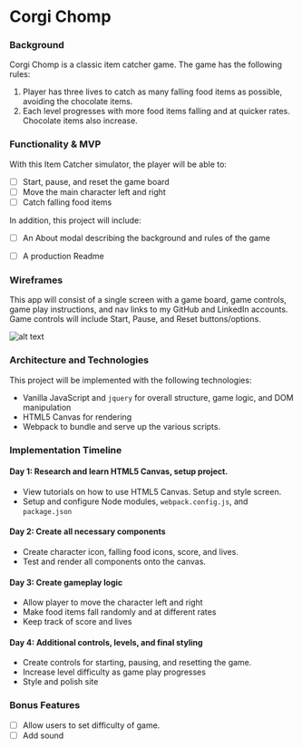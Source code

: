 # Corgi Chomp

### Background

Corgi Chomp is a classic item catcher game. The game has the following rules:

1) Player has three lives to catch as many falling food items as possible, avoiding the chocolate items.  
2) Each level progresses with more food items falling and at quicker rates. Chocolate items also increase.

### Functionality & MVP

With this Item Catcher simulator, the player will be able to:

- [ ] Start, pause, and reset the game board
- [ ] Move the main character left and right
- [ ] Catch falling food items

In addition, this project will include:
- [ ] An About modal describing the background and rules of the game
- [ ] A production Readme


### Wireframes

This app will consist of a single screen with a game board, game controls, game play instructions, and nav links to my GitHub and LinkedIn accounts.  Game controls will include Start, Pause, and Reset buttons/options.  

![alt text](https://res.cloudinary.com/joycechau/image/upload/v1485165797/corgichomp.png "Corgi Chomp Wireframe")

### Architecture and Technologies

This project will be implemented with the following technologies:

* Vanilla JavaScript and ``` jquery ``` for overall structure, game logic, and DOM manipulation  
 * HTML5 Canvas for rendering
 * Webpack to bundle and serve up the various scripts.

### Implementation Timeline

#### Day 1: Research and learn HTML5 Canvas, setup project.
* View tutorials on how to use HTML5 Canvas. Setup and style screen.
* Setup and configure Node modules, ```webpack.config.js```, and ```package.json```

#### Day 2: Create all necessary components
* Create character icon, falling food icons, score, and lives.
* Test and render all components onto the canvas.

#### Day 3: Create gameplay logic
* Allow player to move the character left and right
* Make food items fall randomly and at different rates
* Keep track of score and lives

#### Day 4: Additional controls, levels, and final styling
* Create controls for starting, pausing, and resetting the game.
* Increase level difficulty as game play progresses
* Style and polish site

### Bonus Features
- [ ] Allow users to set difficulty of game.  
- [ ] Add sound
